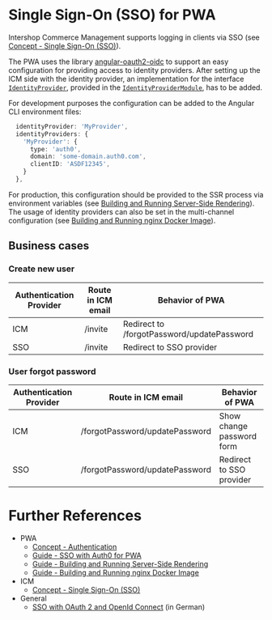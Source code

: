 <!--
kb_concepts
kb_pwa
kb_everyone
kb_sync_latest_only
-->

# Single Sign-On (SSO) for PWA

Intershop Commerce Management supports logging in clients via SSO (see [Concept - Single Sign-On (SSO)][kb-concept-sso]).

The PWA uses the library [angular-oauth2-oidc](https://github.com/manfredsteyer/angular-oauth2-oidc#readme) to support an easy configuration for providing access to identity providers.
After setting up the ICM side with the identity provider, an implementation for the interface [`IdentityProvider`](../../src/app/core/identity-provider/identity-provider.interface.ts), provided in the [`IdentityProviderModule`](../../src/app/core/identity-provider.module.ts), has to be added.

For development purposes the configuration can be added to the Angular CLI environment files:

```typescript
  identityProvider: 'MyProvider',
  identityProviders: {
    'MyProvider': {
      type: 'auth0',
      domain: 'some-domain.auth0.com',
      clientID: 'ASDF12345',
    }
  },
```

For production, this configuration should be provided to the SSR process via environment variables (see [Building and Running Server-Side Rendering][ssr-startup]).
The usage of identity providers can also be set in the multi-channel configuration (see [Building and Running nginx Docker Image][nginx-startup]).

## Business cases

### Create new user

| Authentication Provider | Route in ICM email | Behavior of PWA                            |
| ----------------------- | ------------------ | ------------------------------------------ |
| ICM                     | /invite            | Redirect to /forgotPassword/updatePassword |
| SSO                     | /invite            | Redirect to SSO provider                   |

### User forgot password

| Authentication Provider | Route in ICM email             | Behavior of PWA           |
| ----------------------- | ------------------------------ | ------------------------- |
| ICM                     | /forgotPassword/updatePassword | Show change password form |
| SSO                     | /forgotPassword/updatePassword | Redirect to SSO provider  |

# Further References

- PWA
  - [Concept - Authentication](./authentication.md)
  - [Guide - SSO with Auth0 for PWA](../guides/sso-auth0.md)
  - [Guide - Building and Running Server-Side Rendering][ssr-startup]
  - [Guide - Building and Running nginx Docker Image][nginx-startup]
- ICM
  - [Concept - Single Sign-On (SSO)][kb-concept-sso]
- General
  - [SSO with OAuth 2 and OpenId Connect](https://angular.de/artikel/oauth-odic-plugin/) (in German)

[kb-concept-sso]: https://support.intershop.com/kb/index.php/Display/29A407
[ssr-startup]: ../guides/ssr-startup.md
[nginx-startup]: ../guides/nginx-startup.md
